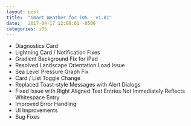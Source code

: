 ```yaml
---
layout: post
title:  "Smart Weather for iOS - v1.01"
date:   2017-04-17 12:00:01 -0500
categories: iOS
---
```


- Diagnostics Card
- Lightning Card / Notification Fixes
- Gradient Background Fix for iPad
- Resolved Landscape Orientation Load Issue
- Sea Level Pressure Graph Fix
- Card / List Toggle Change
- Replaced Toast-style Messages with Alert Dialogs
- Fixed Issue with Right Aligned Text Entries Not Immediately Reflects Whitespace Entry
- Improved Error Handling
- UI Improvements
- Bug Fixes